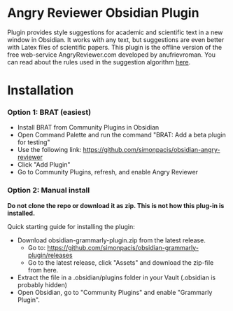 # Angry Reviewer Obsidian Plugin

Plugin provides style suggestions for academic and scientific text in a new window in Obsidian.
It works with any text, but suggestions are even better with Latex files of scientific papers.
This plugin is the offline version of the free web-service AngryReviewer.com developed by anufrievroman.
You can read about the rules used in the suggestion algorithm [here](https://www.angryreviewer.com/rules).

# Installation
### Option 1: BRAT (easiest)
- Install BRAT from Community Plugins in Obsidian
- Open Command Palette and run the command "BRAT: Add a beta plugin for testing"
- Use the following link: https://github.com/simonpacis/obsidian-angry-reviewer 
- Click "Add Plugin"
- Go to Community Plugins, refresh, and enable Angry Reviewer 

### Option 2: Manual install

**Do not clone the repo or download it as zip.
This is not how this plug-in is installed.**

Quick starting guide for installing the plugin:
- Download obsidian-grammarly-plugin.zip from the latest release.
	- Go to: https://github.com/simonpacis/obsidian-grammarly-plugin/releases
	- Go to the latest release, click "Assets" and download the zip-file from here.
- Extract the file in a .obsidian/plugins folder in your Vault (.obsidian is probably hidden)
- Open Obsidian, go to "Community Plugins" and enable "Grammarly Plugin".
